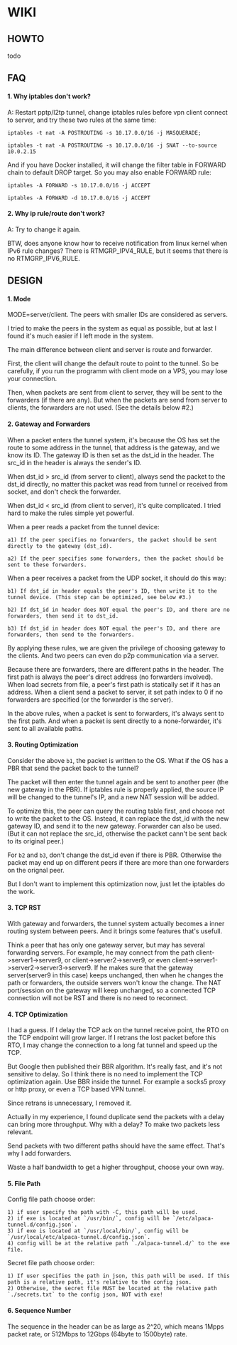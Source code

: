 WIKI
====

HOWTO
-----
todo


FAQ
---


#### 1. Why iptables don't work?

A: Restart pptp/l2tp tunnel, change iptables rules before vpn client connect to server, and try these two rules at the same time:

    iptables -t nat -A POSTROUTING -s 10.17.0.0/16 -j MASQUERADE;

    iptables -t nat -A POSTROUTING -s 10.17.0.0/16 -j SNAT --to-source 10.0.2.15

And if you have Docker installed, it will change the filter table in FORWARD chain to default DROP target. So you may also enable FORWARD rule:

    iptables -A FORWARD -s 10.17.0.0/16 -j ACCEPT

    iptables -A FORWARD -d 10.17.0.0/16 -j ACCEPT


#### 2. Why ip rule/route don't work?

A: Try to change it again.

BTW, does anyone know how to receive notification from linux kernel when IPv6 rule changes? There is RTMGRP_IPV4_RULE, but it seems that there is no RTMGRP_IPV6_RULE.


DESIGN
------


#### 1. Mode

MODE=server/client. The peers with smaller IDs are considered as servers.

I tried to make the peers in the system as equal as possible, but at last I found it's much easier if I left mode in the system.

The main difference between client and server is route and forwarder.

First, the client will change the default route to point to the tunnel. So be carefully, if you run the programm with client mode on a VPS, you may lose your connection.

Then, when packets are sent from client to server, they will be sent to the forwarders (if there are any). But when the packets are send from server to clients, the forwarders are not used. (See the details below #2.)


#### 2. Gateway and Forwarders

When a packet enters the tunnel system, it's because the OS has set the route to some address in the tunnel, that address is the gateway, and we know its ID. The gateway ID is then set as the dst_id in the header. The src_id in the header is always the sender's ID.

When dst_id > src_id (from server to client), always send the packet to the dst_id directly, no matter this packet was read from tunnel or received from socket, and don't check the forwarder.

When dst_id < src_id (from client to server), it's quite complicated. I tried hard to make the rules simple yet powerful.

When a peer reads a packet from the tunnel device:

    a1) If the peer specifies no forwarders, the packet should be sent directly to the gateway (dst_id).

    a2) If the peer specifies some forwarders, then the packet should be sent to these forwarders.

When a peer receives a packet from the UDP socket, it should do this way:

    b1) If dst_id in header equals the peer's ID, then write it to the tunnel device. (This step can be optimized, see below #3.)

    b2) If dst_id in header does NOT equal the peer's ID, and there are no forwarders, then send it to dst_id.

    b3) If dst_id in header does NOT equal the peer's ID, and there are forwarders, then send to the forwarders.

By applying these rules, we are given the privilege of choosing gateway to the clients. And two peers can even do p2p communication via a server.

Because there are forwarders, there are different paths in the header. The first path is always the peer's direct address (no forwarders involved). When load secrets from file, a peer's first path is statically set if it has an address. When a client send a packet to server, it set path index to 0 if no forwarders are specified (or the forwarder is the server).

In the above rules, when a packet is sent to forwarders, it's always sent to the first path. And when a packet is sent directly to a none-forwarder, it's sent to all available paths.


#### 3. Routing Optimization

Consider the above `b1`, the packet is written to the OS. What if the OS has a PBR that send the packet back to the tunnel?

The packet will then enter the tunnel again and be sent to another peer (the new gateway in the PBR). If iptables rule is properly applied, the source IP will be changed to the tunnel's IP, and a new NAT session will be added.

To optimize this, the peer can query the routing table first, and choose not to write the packet to the OS. Instead, it can replace the dst_id with the new gateway ID, and send it to the new gateway. Forwarder can also be used. (But it can not replace the src_id, otherwise the packet cann't be sent back to its original peer.)

For `b2` and `b3`, don't change the dst_id even if there is PBR. Otherwise the packet may end up on different peers if there are more than one forwarders on the orignal peer.

But I don't want to implement this optimization now, just let the iptables do the work.


#### 3. TCP RST

With gateway and forwarders, the tunnel system actually becomes a inner routing system between peers. And it brings some features that's usefull.

Think a peer that has only one gateway server, but may has several forwarding servers. For example, he may connect from the path client->server1->server9, or client->server2->server9, or even client->server1->server2->server3->server9. If he makes sure that the gateway server(server9 in this case) keeps unchanged, then when he changes the path or forwarders, the outside servers won't know the change. The NAT port/session on the gateway will keep unchanged, so a connected TCP connection will not be RST and there is no need to reconnect.


#### 4. TCP Optimization

I had a guess. If I delay the TCP ack on the tunnel receive point, the RTO on the TCP endpoint will grow larger. If I retrans the lost packet before this RTO, I may change the connection to a long fat tunnel and speed up the TCP.

But Google then published their BBR algorithm. It's really fast, and it's not sensitive to delay. So I think there is no need to implement the TCP optimization again. Use BBR inside the tunnel. For example a socks5 proxy or http proxy, or even a TCP based VPN tunnel.

Since retrans is unnecessary, I removed it.

Actually in my experience, I found duplicate send the packets with a delay can bring more throughput. Why with a delay? To make two packets less relevant.

Send packets with two different paths should have the same effect. That's why I add forwarders.

Waste a half bandwidth to get a higher throughput, choose your own way.


#### 5. File Path

Config file path choose order:

    1) if user specify the path with -C, this path will be used.
    2) if exe is located at `/usr/bin/`, config will be `/etc/alpaca-tunnel.d/config.json`.
    3) if exe is located at `/usr/local/bin/`, config will be `/usr/local/etc/alpaca-tunnel.d/config.json`.
    4) config will be at the relative path `./alpaca-tunnel.d/` to the exe file.
    
Secret file path choose order:

    1) If user specifies the path in json, this path will be used. If this path is a relative path, it's relative to the config json.
    2) Otherwise, the secret file MUST be located at the relative path `./secrets.txt` to the config json, NOT with exe!


#### 6. Sequence Number

The sequence in the header can be as large as 2^20, which means 1Mpps packet rate, or 512Mbps to 12Gbps (64byte to 1500byte) rate. 

